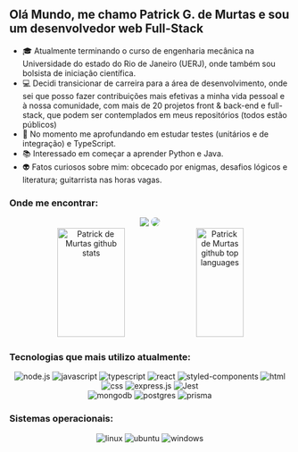 ## Olá Mundo, me chamo Patrick G. de Murtas e sou um desenvolvedor web Full-Stack
- 🎓 Atualmente terminando o curso de engenharia mecânica na Universidade do estado do Rio de Janeiro (UERJ), onde também sou bolsista de iniciação científica.
- 💻 Decidi transicionar de carreira para a área de desenvolvimento, onde sei que posso fazer contribuições mais efetivas a minha vida pessoal e à nossa comunidade, com mais de 20 projetos front & back-end e full-stack, que podem ser contemplados em meus repositórios (todos estão públicos)
- 📌 No momento me aprofundando em estudar testes (unitários e de integração) e TypeScript.
- 📚 Interessado em começar a aprender Python e Java.
- 👽 Fatos curiosos sobre mim: obcecado por enigmas, desafios lógicos e literatura; guitarrista nas horas vagas. 

### Onde me encontrar:
<div align="center"> 
  <a href="mailto:patrickmurtass@gmail.com"><img src="https://img.shields.io/badge/-Gmail-%23333?style=for-the-badge&logo=gmail&logoColor=white" target="_blank"></a>
  <a href="https://www.linkedin.com/in/patrick-gutierrez-de-murtas-087b34298" target="_blank"><img src="https://img.shields.io/badge/-LinkedIn-%230077B5?style=for-the-badge&logo=linkedin&logoColor=white" style="border-radius: 30px" target="_blank"></a> 
</div>


<div align="center">  
  <img width="49%" height="195px" src="https://github-readme-stats.vercel.app/api?username=patrickdemurtas&show_icons=true&count_private=true&hide_border=true&title_color=FFC0CB&icon_color=FFDAB9&text_color=FFDAB9&bg_color=0d1117" alt="Patrick de Murtas github stats" /> 
  <img width="41%" height="195px" src="https://github-readme-stats.vercel.app/api/top-langs/?username=patrickdemurtas&layout=compact&hide_border=true&title_color=FFC0CB&text_color=FFDAB9&bg_color=0d1117" alt="Patrick de Murtas github top languages" />
</div>


### Tecnologias que mais utilizo atualmente:
<div align="center">
  <img alt="node.js" src="https://camo.githubusercontent.com/7d7b100e379663ee40a20989e6c61737e6396c1dafc3a7c6d2ada8d4447eb0e4/68747470733a2f2f696d672e736869656c64732e696f2f62616467652f6e6f64652e6a732d3644413535463f7374796c653d666f722d7468652d6261646765266c6f676f3d6e6f64652e6a73266c6f676f436f6c6f723d7768697465">
  <img alt="javascript" src="https://camo.githubusercontent.com/aeddc848275a1ffce386dc81c04541654ca07b2c43bbb8ad251085c962672aea/68747470733a2f2f696d672e736869656c64732e696f2f62616467652f6a6176617363726970742d2532333332333333302e7376673f7374796c653d666f722d7468652d6261646765266c6f676f3d6a617661736372697074266c6f676f436f6c6f723d253233463744463145">
  <img alt="typescript" src="https://camo.githubusercontent.com/ee71fcc1aa3d059265517741dffc4161922fd744377e7a5f07c43381d0aa9aac/68747470733a2f2f696d672e736869656c64732e696f2f62616467652f747970657363726970742d2532333030374143432e7376673f7374796c653d666f722d7468652d6261646765266c6f676f3d74797065736372697074266c6f676f436f6c6f723d7768697465">
  <img alt="react" src="https://camo.githubusercontent.com/ab4c3c731a174a63df861f7b118d6c8a6c52040a021a552628db877bd518fe84/68747470733a2f2f696d672e736869656c64732e696f2f62616467652f72656163742d2532333230323332612e7376673f7374796c653d666f722d7468652d6261646765266c6f676f3d7265616374266c6f676f436f6c6f723d253233363144414642">
  <img alt="styled-components" src="https://img.shields.io/badge/styled--components-DB7093?style=for-the-badge&logo=styled-components&logoColor=white">
  <img alt="html" src="https://camo.githubusercontent.com/49fbb99f92674cc6825349b154b65aaf4064aec465d61e8e1f9fb99da3d922a1/68747470733a2f2f696d672e736869656c64732e696f2f62616467652f68746d6c352d2532334533344632362e7376673f7374796c653d666f722d7468652d6261646765266c6f676f3d68746d6c35266c6f676f436f6c6f723d7768697465">
  <img alt="css" src="https://camo.githubusercontent.com/e6b67b27998fca3bccf4c0ee479fc8f9de09d91f389cccfbe6cb1e29c10cfbd7/68747470733a2f2f696d672e736869656c64732e696f2f62616467652f637373332d2532333135373242362e7376673f7374796c653d666f722d7468652d6261646765266c6f676f3d63737333266c6f676f436f6c6f723d7768697465">
  <img alt="express.js" src="https://camo.githubusercontent.com/8286a45a106e1a3c07489f83a38159981d888518a740b59c807ffc1b7b1e2f7b/68747470733a2f2f696d672e736869656c64732e696f2f62616467652f657870726573732e6a732d2532333430346435392e7376673f7374796c653d666f722d7468652d6261646765266c6f676f3d65787072657373266c6f676f436f6c6f723d253233363144414642">
  <img alt="Jest" src="https://img.shields.io/badge/-jest-%23C21325?style=for-the-badge&logo=jest&logoColor=white">
</div>

<div align="center">
  <img alt="mongodb" src="https://camo.githubusercontent.com/c839570bc71901106b11b8411d9277a6a8356a9431e4a16d6c26db82caab7d62/68747470733a2f2f696d672e736869656c64732e696f2f62616467652f4d6f6e676f44422d2532333465613934622e7376673f7374796c653d666f722d7468652d6261646765266c6f676f3d6d6f6e676f6462266c6f676f436f6c6f723d7768697465">
  <img alt="postgres" src="https://camo.githubusercontent.com/29e7fc6c62f61f432d3852fbfa4190ff07f397ca3bde27a8196bcd5beae3ff77/68747470733a2f2f696d672e736869656c64732e696f2f62616467652f706f7374677265732d2532333331363139322e7376673f7374796c653d666f722d7468652d6261646765266c6f676f3d706f737467726573716c266c6f676f436f6c6f723d7768697465">
  <img alt="prisma" src="https://camo.githubusercontent.com/fd75ec52ca1707ab6cc176248dd53e0002d4bbc528e964612fe434f8bf9e3ec4/68747470733a2f2f696d672e736869656c64732e696f2f62616467652f507269736d612d3339383243453f7374796c653d666f722d7468652d6261646765266c6f676f3d507269736d61266c6f676f436f6c6f723d7768697465">
</div>





 ### Sistemas operacionais:
 <div align="center">
    <img alt="linux" src="https://camo.githubusercontent.com/878e15b4f7576e844856dc60d855ba0587d3d2bc56211fbe69734ebccb13b068/68747470733a2f2f696d672e736869656c64732e696f2f62616467652f4c696e75782d4643433632343f7374796c653d666f722d7468652d6261646765266c6f676f3d6c696e7578266c6f676f436f6c6f723d626c61636b">
    <img alt="ubuntu" src="https://img.shields.io/badge/Ubuntu-E95420?style=for-the-badge&logo=ubuntu&logoColor=white">
    <img alt="windows" src="https://img.shields.io/badge/Windows-0078D6?style=for-the-badge&logo=windows&logoColor=white">
 </div>
